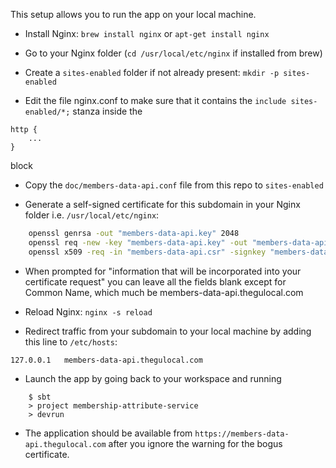 This setup allows you to run the app on your local machine.

- Install Nginx: `brew install nginx` or `apt-get install nginx`

- Go to your Nginx folder (`cd /usr/local/etc/nginx` if installed from brew)

- Create a `sites-enabled` folder if not already present: `mkdir -p sites-enabled`

- Edit the file nginx.conf to make sure that it contains the `include sites-enabled/*;` stanza inside the

```
http {
    ...
}
```

block

- Copy the `doc/members-data-api.conf` file from this repo to `sites-enabled`

- Generate a self-signed certificate for this subdomain in your Nginx folder i.e. `/usr/local/etc/nginx`:

```bash
    openssl genrsa -out "members-data-api.key" 2048
    openssl req -new -key "members-data-api.key" -out "members-data-api.csr"
    openssl x509 -req -in "members-data-api.csr" -signkey "members-data-api.key" -out "members-data-api.crt"
```

- When prompted for "information that will be incorporated into your certificate request" you can leave all the fields
blank except for Common Name, which much be members-data-api.thegulocal.com

- Reload Nginx: `nginx -s reload`

- Redirect traffic from your subdomain to your local machine by adding this line to `/etc/hosts`:

`127.0.0.1   members-data-api.thegulocal.com`

- Launch the app by going back to your workspace and running

```
    $ sbt
    > project membership-attribute-service
    > devrun
```

- The application should be available from `https://members-data-api.thegulocal.com` after you ignore the warning for the bogus certificate.
